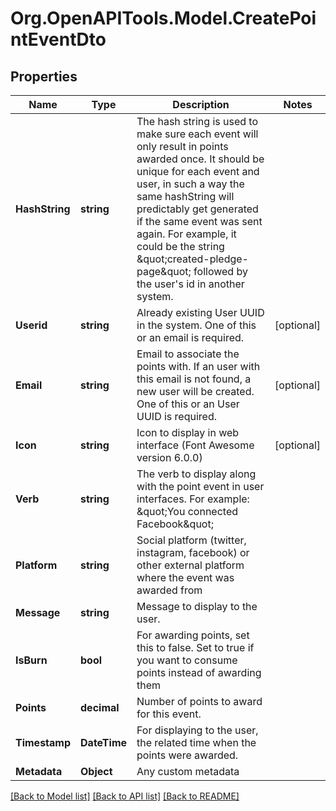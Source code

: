 # Org.OpenAPITools.Model.CreatePointEventDto

## Properties

Name | Type | Description | Notes
------------ | ------------- | ------------- | -------------
**HashString** | **string** | The hash string is used to make sure each event will only result in points awarded once. It should be unique for each event and user, in such a way the same hashString will predictably get generated if the same event was sent again. For example, it could be the string \&quot;created-pledge-page\&quot; followed by the user&#39;s id in another system. | 
**Userid** | **string** | Already existing User UUID in the system. One of this or an email is required. | [optional] 
**Email** | **string** | Email to associate the points with. If an user with this email is not found, a new user will be created. One of this or an User UUID is required. | [optional] 
**Icon** | **string** | Icon to display in web interface (Font Awesome version 6.0.0) | [optional] 
**Verb** | **string** | The verb to display along with the point event in user interfaces. For example: \&quot;You connected Facebook\&quot; | 
**Platform** | **string** | Social platform (twitter, instagram, facebook) or other external platform where the event was awarded from | 
**Message** | **string** | Message to display to the user. | 
**IsBurn** | **bool** | For awarding points, set this to false. Set to true if you want to consume points instead of awarding them | 
**Points** | **decimal** | Number of points to award for this event. | 
**Timestamp** | **DateTime** | For displaying to the user, the related time when the points were awarded. | 
**Metadata** | **Object** | Any custom metadata | 

[[Back to Model list]](../README.md#documentation-for-models) [[Back to API list]](../README.md#documentation-for-api-endpoints) [[Back to README]](../README.md)

